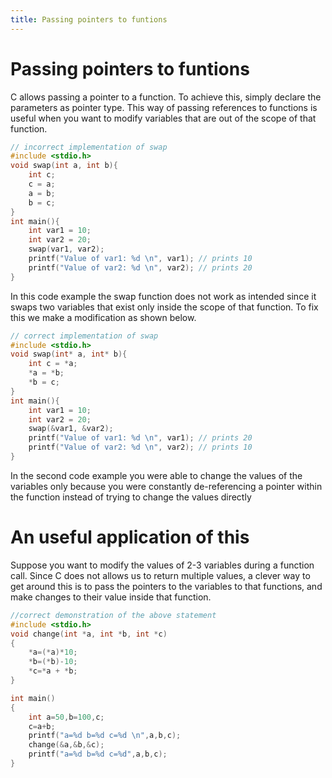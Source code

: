 ```yaml
---
title: Passing pointers to funtions
---
```


# Passing pointers to funtions
C allows passing a pointer to a function. To achieve this, simply declare the parameters as pointer type.
This way of passing references to functions is useful when you want to modify variables that are out of the scope of that function.

```C
// incorrect implementation of swap
#include <stdio.h>
void swap(int a, int b){
    int c;
    c = a;
    a = b;
    b = c;
}
int main(){
    int var1 = 10;
    int var2 = 20;
    swap(var1, var2);
    printf("Value of var1: %d \n", var1); // prints 10
    printf("Value of var2: %d \n", var2); // prints 20
}
```
In this code example the swap function does not work as intended since it swaps two variables that exist only inside the scope of that function. To fix this we make a modification as shown below.
```C
// correct implementation of swap
#include <stdio.h>
void swap(int* a, int* b){
    int c = *a;
    *a = *b;
    *b = c;
}
int main(){
    int var1 = 10;
    int var2 = 20;
    swap(&var1, &var2);
    printf("Value of var1: %d \n", var1); // prints 20
    printf("Value of var2: %d \n", var2); // prints 10
}
```
In the second code example you were able to change the values of the variables only because you were constantly de-referencing a pointer within the function instead of trying to change the values directly

# An useful application of this

Suppose you want to modify the values of 2-3 variables during a function call. Since C does not allows us to return multiple values, a clever way to get around this is to pass the pointers to the variables to that functions, and make changes to their value inside that function.
```C
//correct demonstration of the above statement
#include <stdio.h>
void change(int *a, int *b, int *c)
{
    *a=(*a)*10;
    *b=(*b)-10;
    *c=*a + *b;
}

int main()
{
    int a=50,b=100,c;
    c=a+b;
    printf("a=%d b=%d c=%d \n",a,b,c);
    change(&a,&b,&c);
    printf("a=%d b=%d c=%d",a,b,c);
}
```
